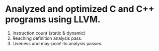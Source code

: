 # Analyzed and optimized C and C++ programs using LLVM.

1. Instruction count (static & dynamic)
2. Reaching definition analysis pass.
3. Liveness and may-point-to analysis passes.
